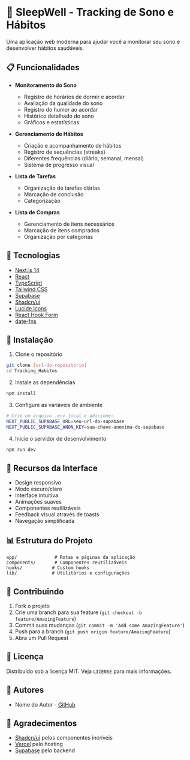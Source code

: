 # 🌙 SleepWell - Tracking de Sono e Hábitos

Uma aplicação web moderna para ajudar você a monitorar seu sono e desenvolver hábitos saudáveis.

## 📋 Funcionalidades

- **Monitoramento do Sono**
  - Registro de horários de dormir e acordar
  - Avaliação da qualidade do sono
  - Registro do humor ao acordar
  - Histórico detalhado do sono
  - Gráficos e estatísticas

- **Gerenciamento de Hábitos**
  - Criação e acompanhamento de hábitos
  - Registro de sequências (streaks)
  - Diferentes frequências (diário, semanal, mensal)
  - Sistema de progresso visual

- **Lista de Tarefas**
  - Organização de tarefas diárias
  - Marcação de conclusão
  - Categorização

- **Lista de Compras**
  - Gerenciamento de itens necessários
  - Marcação de itens comprados
  - Organização por categorias

## 🚀 Tecnologias

- [Next.js 14](https://nextjs.org/)
- [React](https://reactjs.org/)
- [TypeScript](https://www.typescriptlang.org/)
- [Tailwind CSS](https://tailwindcss.com/)
- [Supabase](https://supabase.com/)
- [Shadcn/ui](https://ui.shadcn.com/)
- [Lucide Icons](https://lucide.dev/)
- [React Hook Form](https://react-hook-form.com/)
- [date-fns](https://date-fns.org/)

## 🔧 Instalação

1. Clone o repositório
```bash
git clone [url-do-repositorio]
cd Tracking_Habitos
```

2. Instale as dependências
```bash
npm install
```

3. Configure as variáveis de ambiente
```bash
# Crie um arquivo .env.local e adicione:
NEXT_PUBLIC_SUPABASE_URL=seu-url-do-supabase
NEXT_PUBLIC_SUPABASE_ANON_KEY=sua-chave-anonima-do-supabase
```

4. Inicie o servidor de desenvolvimento
```bash
npm run dev
```

## 📱 Recursos da Interface

- Design responsivo
- Modo escuro/claro
- Interface intuitiva
- Animações suaves
- Componentes reutilizáveis
- Feedback visual através de toasts
- Navegação simplificada

## 📊 Estrutura do Projeto

```
app/              # Rotas e páginas da aplicação
components/       # Componentes reutilizáveis
hooks/           # Custom hooks
lib/             # Utilitários e configurações
```

## 🤝 Contribuindo

1. Fork o projeto
2. Crie uma branch para sua feature (`git checkout -b feature/AmazingFeature`)
3. Commit suas mudanças (`git commit -m 'Add some AmazingFeature'`)
4. Push para a branch (`git push origin feature/AmazingFeature`)
5. Abra um Pull Request

## 📝 Licença

Distribuído sob a licença MIT. Veja `LICENSE` para mais informações.

## 👥 Autores

- Nome do Autor - [GitHub](https://github.com/phfarath)

## 🙏 Agradecimentos

- [Shadcn/ui](https://ui.shadcn.com/) pelos componentes incríveis
- [Vercel](https://vercel.com) pelo hosting
- [Supabase](https://supabase.com/) pelo backend